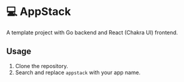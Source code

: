 # 💻 AppStack

A template project with Go backend and React (Chakra UI) frontend.

## Usage

1. Clone the repository.
2. Search and replace `appstack` with your app name.
